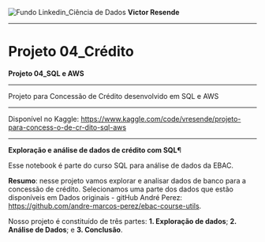 ![Fundo Linkedin_Ciência de Dados](https://github.com/user-attachments/assets/0aa9ee1f-9131-4f88-9f25-73b532d9b2f0)
**Victor Resende**
_______________
# Projeto 04_Crédito
**Projeto 04_SQL e AWS**
_______________
Projeto para Concessão de Crédito desenvolvido em SQL e AWS
______________
Disponível no Kaggle: https://www.kaggle.com/code/vresende/projeto-para-concess-o-de-cr-dito-sql-aws
______________
**Exploração e análise de dados de crédito com SQL**¶

Esse notebook é parte do curso SQL para análise de dados da EBAC.

**Resumo**: nesse projeto vamos explorar e analisar dados de banco para a concessão de crédito. Selecionamos uma parte dos dados que estão disponíveis em Dados originais - gitHub André Perez: https://github.com/andre-marcos-perez/ebac-course-utils. 

Nosso projeto é constituído de três partes: **1. Exploração de dados**; **2. Análise de Dados**; e **3. Conclusão**.

